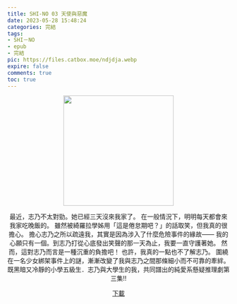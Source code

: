 ```yaml
---
title: SHI-NO 03 天使與惡魔
date: 2023-05-28 15:48:24
categories: 完結
tags:
- SHI－NO
- epub
- 完結
pic: https://files.catbox.moe/ndjdja.webp
expire: false
comments: true
toc: true
---
```


<div style="text-align:center" class="kratos-post-content">

<img width="250px" src="https://files.catbox.moe/ndjdja.webp">

<p>
最近，志乃不太對勁。她已經三天沒來我家了。
在一般情況下，明明每天都會來我家吃晚飯的。
雖然被綺羅拉學姊用「這是倦怠期吧？」的話取笑，但我真的很擔心。
擔心志乃之所以疏遠我，其實是因為涉入了什麼危險事件的緣故——
我的心願只有一個。到志乃打從心底發出笑聲的那一天為止，我要一直守護著她。
然而，這對志乃而言是一種沉重的負擔吧！
也許，我真的一點也不了解志乃。
圍繞在一名少女綁架事件上的謎，漸漸改變了我與志乃之間那條細小而不可靠的牽絆。
既黑暗又冷靜的小學五級生．志乃與大學生的我，共同譜出的純愛系懸疑推理劇第三集!!
</p>

<p>
<a href="https://epubdatabase.azurewebsites.net/EBOOKS/EPUB/完結/SHINO/SHI-NO 03 天使與惡魔.epub?download=1">下載</a>
</p>

</div>